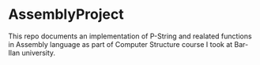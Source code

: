 # AssemblyProject
This repo documents an implementation of P-String and realated functions in Assembly language as part of Computer Structure course I took at Bar-Ilan university.
